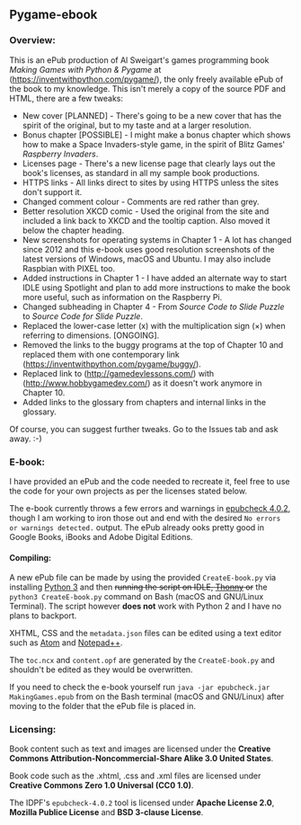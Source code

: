 ## Pygame-ebook

### Overview:

This is an ePub production of Al Sweigart's games programming book *Making Games with Python & Pygame* at (https://inventwithpython.com/pygame/), the only freely available ePub of the book to my knowledge. This isn't merely a copy of the source PDF and HTML, there are a few tweaks:

* New cover [PLANNED] - There's going to be a new cover that has the spirit of the original, but to my taste and at a larger resolution.
* Bonus chapter [POSSIBLE] - I might make a bonus chapter which shows how to make a Space Invaders-style game, in the spirit of Blitz Games' *Raspberry Invaders*.
* Licenses page - There's a new license page that clearly lays out the book's licenses, as standard in all my sample book productions.
* HTTPS links - All links direct to sites by using HTTPS unless the sites don't support it.
* Changed comment colour - Comments are red rather than grey.
* Better resolution XKCD comic - Used the original from the site and included a link back to XKCD and the tooltip caption. Also moved it below the chapter heading.
* New screenshots for operating systems in Chapter 1 - A lot has changed since 2012 and this e-book uses good resolution screenshots of the latest versions of Windows, macOS and Ubuntu. I may also include Raspbian with PIXEL too.
* Added instructions in Chapter 1 - I have added an alternate way to start IDLE using Spotlight and plan to add more instructions to make the book more useful, such as information on the Raspberry Pi.
* Changed subheading in Chapter 4 - From *Source Code to Slide Puzzle* to *Source Code for Slide Puzzle*.
* Replaced the lower-case letter (x) with the multiplication sign (×) when referring to dimensions. [ONGOING].
* Removed the links to the buggy programs at the top of Chapter 10 and replaced them with one contemporary link (https://inventwithpython.com/pygame/buggy/).
* Replaced link to (http://gamedevlessons.com/) with (http://www.hobbygamedev.com/) as it doesn't work anymore in Chapter 10.
* Added links to the glossary from chapters and internal links in the glossary.

Of course, you can suggest further tweaks. Go to the Issues tab and ask away. :-)

### E-book:

I have provided an ePub and the code needed to recreate it, feel free to use the code for your own projects as per the licenses stated below.

The e-book currently throws a few errors and warnings in [epubcheck 4.0.2](https://github.com/IDPF/epubcheck), though I am working to iron those out and end with the desired `No errors or warnings detected.` output. The ePub already ooks pretty good in Google Books, iBooks and Adobe Digital Editions.

#### Compiling:

A new ePub file can be made by using the provided `CreateE-book.py` via installing [Python 3](https://www.python.org/downloads/) and then ~~running the script on IDLE, [Thonny](http://thonny.org/) or~~ the `python3 CreateE-book.py` command on Bash (macOS and GNU/Linux Terminal). The script however **does not** work with Python 2 and I have no plans to backport.

XHTML, CSS and the `metadata.json` files can be edited using a text editor such as [Atom](https://atom.io/) and [Notepad++](https://notepad-plus-plus.org/).

The `toc.ncx` and `content.opf` are generated by the `CreateE-book.py` and shouldn't be edited as they would be overwritten.

If you need to check the e-book yourself run `java -jar epubcheck.jar MakingGames.epub` from on the Bash terminal (macOS and GNU/Linux) after moving to the folder that the ePub file is placed in.

### Licensing:

Book content such as text and images are licensed under the **Creative Commons Attribution-Noncommercial-Share Alike 3.0 United States**.

Book code such as the .xhtml, .css and .xml files are licensed under **Creative Commons Zero 1.0 Universal (CC0 1.0)**.

The IDPF's `epubcheck-4.0.2` tool is licensed under **Apache License 2.0**, **Mozilla Publice License** and **BSD 3-clause License**.
